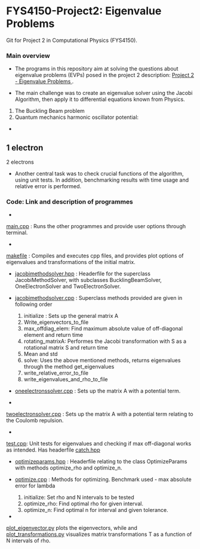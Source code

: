 # FYS4150-Project2: Eigenvalue Problems
Git for Project 2 in Computational Physics (FYS4150).

### Main overview
* The programs in this repository aim at solving the questions about eigenvalue problems (EVPs) posed in the project 2 description: [Project 2 - Eigenvalue Problems ](https://github.com/lasse-steinnes/FYS4150-Project2/blob/master/Report/Project2-description.pdf).

* The main challenge was to create an eigenvalue solver using the Jacobi Algorithm, then apply it to differential equations known from Physics.
1. The Buckling Beam problem
2. Quantum mechanics harmonic oscillator potential:
-
1 electron
-
2 electrons


* Another central task was to check crucial functions of the algorithm, using unit tests. In addition, benchmarking results with time usage and relative error is performed.


### Code: Link and description of programmes
-
[main.cpp](https://github.com/lasse-steinnes/FYS4150-Project2/blob/master/main.cpp) : Runs the other programmes and provide user options through terminal.

 -
[makefile](https://github.com/lasse-steinnes/FYS4150-Project2/blob/master/makefile) : Compiles and executes cpp files, and provides plot options of eigenvalues and transformations of the initial matrix.  

-  [jacobimethodsolver.hpp](https://github.com/lasse-steinnes/FYS4150-Project2/blob/master/jacobimethodsolver.hpp) : Headerfile for the superclass JacobiMethodSolver, with subclasses BucklingBeamSolver, OneElectronSolver and TwoElectronSolver.

- [jacobimethodsolver.cpp](https://github.com/lasse-steinnes/FYS4150-Project2/blob/master/jacobimethodsolver.cpp) : Superclass methods provided are given in following order
  1. initialize : Sets up the general matrix A
  2. Write_eigenvectors_to_file
  3. max_offdiag_elem: Find maximum absolute value of       off-diagonal element and return time
  4. rotating_matrixA: Performes the Jacobi transformation with S as a rotational matrix S and return time
  5.  Mean and std
  6. solve: Uses the above mentioned methods, returns eigenvalues through the method get_eigenvalues
  7. write_relative_error_to_file
  8. write_eigenvalues_and_rho_to_file

- [oneelectronssolver.cpp](https://github.com/lasse-steinnes/FYS4150-Project2/blob/master/oneelectronsolver.cpp) : Sets up the matrix A with a potential term.

-
[twoelectronsolver.cpp](https://github.com/lasse-steinnes/FYS4150-Project2/blob/master/twoelectronssolver.cpp) : Sets up the matrix A with a potential term relating to the Coulomb repulsion.

-
[test.cpp](https://github.com/lasse-steinnes/FYS4150-Project2/blob/master/test.cpp): Unit tests for eigenvalues and checking if max off-diagonal works as intended. Has headerfile [catch.hpp](https://github.com/lasse-steinnes/FYS4150-Project2/blob/master/catch.hpp)

- [optimizeparams.hpp](https://github.com/lasse-steinnes/FYS4150-Project2/blob/master/optimizeparams.hpp) : Headerfile relating to the class OptimizeParams with methods optimize_rho and optimize_n.

- [optimize.cpp](https://github.com/lasse-steinnes/FYS4150-Project2/blob/master/optimizeparams.cpp) : Methods for optimizing. Benchmark used - max absolute error for lambda
  1. initialize: Set rho and N intervals to be tested
  2. optimize_rho: Find optimal rho for given interval.
  3. optimize_n: Find optimal n for interval and given tolerance.

-
[plot_eigenvector.py](https://github.com/lasse-steinnes/FYS4150-Project2/blob/master/plot_eigenvector.py) plots the eigenvectors, while and [plot_transformations.py](https://github.com/lasse-steinnes/FYS4150-Project2/blob/master/plot_transformations.py) visualizes matrix transformations T as a function of N intervals of rho.
